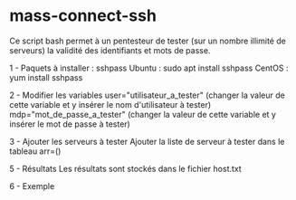 # mass-connect-ssh
Ce script bash permet à un pentesteur de tester (sur un nombre illimité de serveurs) la validité des identifiants et mots de passe. 

1 - Paquets à installer : sshpass
      Ubuntu : sudo apt install sshpass
      CentOS : yum install sshpass
      
2 - Modifier les variables
      user="utilisateur_a_tester" (changer la valeur de cette variable et y insérer le nom d'utilisateur à tester)
      mdp="mot_de_passe_a_tester" (changer la valeur de cette variable et y insérer le mot de passe à tester)
      
3 - Ajouter les serveurs à tester
      Ajouter la liste de serveur à tester dans le tableau arr=()
      
5 - Résultats
      Les résultats sont stockés dans le fichier host.txt
      
6 - Exemple

